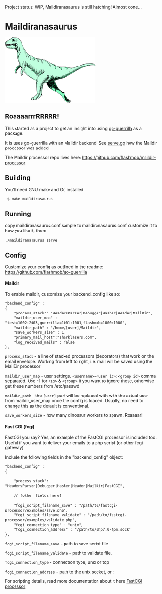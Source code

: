 Project status: WIP, Maildiranasaurus is still hatching! Almost done...

# Maildiranasaurus

![Dino](/dino.png)

## RoaaaarrrRRRRR!

This started as a project to get an insight into using [go-guerrilla](https://github.com/flashmob/go-guerrilla) as a package.

It is uses go-guerrilla with an Maildir backend. See [serve.go](https://github.com/flashmob/maildiranasaurus/blob/master/cmd/maildiranasaurus/serve.go) how the Maildir processor was added!

The Maildir processor repo lives here: https://github.com/flashmob/maildir-processor

## Building

You'll need GNU make and Go installed

     $ make maildirasaurus

## Running

copy maildiranasaurus.conf.sample to maildiranasaurus.conf
customize it to how you like it, then:

`./maildiranasaurus serve`

## Config

Customize your config as outlined in the readme: https://github.com/flashmob/go-guerrilla 

#### Maildir

To enable maildir, customize your backend_config like so:

    "backend_config" :
    {
        "process_stack": "HeadersParser|Debugger|Hasher|Header|MailDir",
        "maildir_user_map" : "test=1002:2003,guerrilla=1001:1001,flashmob=1000:1000",
        "maildir_path" : "/home/[user]/Maildir",
        "save_workers_size" : 1,
        "primary_mail_host":"sharklasers.com",
        "log_received_mails" : false
    },
    
`process_stack` - a line of stacked processors (decorators) that work on the email envelope. 
Working from left to right, i.e. mail will be saved using the MailDir processor

`maildir_user_map` - user settings. `<username>=<user id>:<group id>` comma separated. Use -1 for `<id>` & `<group>` if you want to ignore these, otherwise get these numbers from /etc/passwd

`maildir_path` - the `[user]` part will be replaced with with the actual user from maildir_user_map once the config is loaded. Usually, no need to change this as the default is conventional. 

`save_workers_size` - how many dinosaur workers to spawn. Roaaaar!

#### Fast CGI (fcgi)

FastCGI you say? Yes, an example of the FastCGI processor is included too.
Useful if you want to deliver your emails to a php script (or other fcgi gateway)

Include the following fields in the "backend_config" object:


    "backend_config" :
    {
    
        "process_stack": "HeadersParser|Debugger|Hasher|Header|MailDir|FastCGI",
    
        // [other fields here]
    
        "fcgi_script_filename_save" : "/path/to/fastcgi-processor/examples/save.php",
        "fcgi_script_filename_validate" : "/path/to/fastcgi-processor/examples/validate.php",
        "fcgi_connection_type" : "unix",
        "fcgi_connection_address" : "/path/to/php7.0-fpm.sock"
    },
    
`fcgi_script_filename_save` - path to save script file.
    
`fcgi_script_filename_validate` - path to validate file.
    
`fcgi_connection_type` - connection type, unix or tcp
    
`fcgi_connection_address` - path to the unix socket, or <ip-address>:<port>

For scripting details, read more documentation about it here [FastCGI processor](https://github.com/flashmob/fastcgi-processor)
